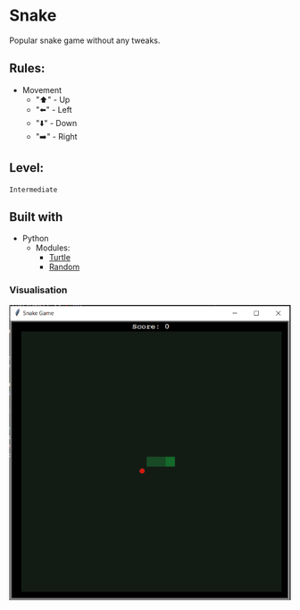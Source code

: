 # Snake 

Popular snake game without any tweaks.

## Rules:

* Movement
    - "⬆️" - Up
    - "⬅️" - Left
    - "⬇️" - Down
    - "➡️" - Right
## Level:
    Intermediate

## Built with
* Python
    - Modules:
        - [Turtle](https://docs.python.org/3/library/turtle.html#module-turtle)
        - [Random](https://docs.python.org/3/library/random.html)

### Visualisation

![](visualisation.gif)
